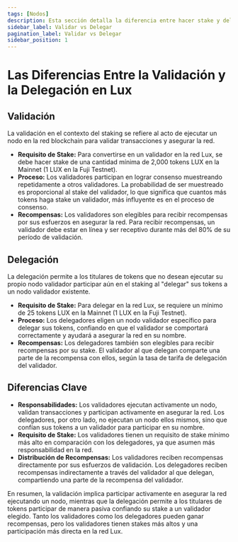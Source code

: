 ```yaml
---
tags: [Nodos]
description: Esta sección detalla la diferencia entre hacer stake y delegar en Lux.
sidebar_label: Validar vs Delegar
pagination_label: Validar vs Delegar
sidebar_position: 1
---
```


# Las Diferencias Entre la Validación y la Delegación en Lux

## Validación

La validación en el contexto del staking se refiere al acto de ejecutar un nodo en la red blockchain
para validar transacciones y asegurar la red.

- **Requisito de Stake:** Para convertirse en un validador en la red Lux, se debe hacer stake
  de una cantidad mínima de 2,000 tokens LUX en la Mainnet (1 LUX en la Fuji Testnet).
- **Proceso:** Los validadores participan en lograr consenso muestreando repetidamente a otros
  validadores. La probabilidad de ser muestreado es proporcional al stake del validador, lo que significa
  que cuantos más tokens haga stake un validador, más influyente es en el proceso de consenso.
- **Recompensas:** Los validadores son elegibles para recibir recompensas por sus esfuerzos en
  asegurar la red. Para recibir recompensas, un validador debe estar en línea y ser receptivo durante
  más del 80% de su período de validación.

## Delegación

La delegación permite a los titulares de tokens que no desean ejecutar su propio nodo validador
participar aún en el staking al "delegar" sus tokens a un nodo validador existente.

- **Requisito de Stake:** Para delegar en la red Lux, se requiere un mínimo de 25 tokens LUX
  en la Mainnet (1 LUX en la Fuji Testnet).
- **Proceso:** Los delegadores eligen un nodo validador específico para delegar sus tokens,
  confiando en que el validador se comportará correctamente y ayudará a asegurar la red en su nombre.
- **Recompensas:** Los delegadores también son elegibles para recibir recompensas por su stake.
  El validador al que delegan comparte una parte de la recompensa con ellos, según la tasa de tarifa de
  delegación del validador.

## Diferencias Clave

- **Responsabilidades:** Los validadores ejecutan activamente un nodo, validan transacciones y
  participan activamente en asegurar la red. Los delegadores, por otro lado, no ejecutan un nodo
  ellos mismos, sino que confían sus tokens a un validador para participar en su nombre.
- **Requisito de Stake:** Los validadores tienen un requisito de stake mínimo más alto en comparación
  con los delegadores, ya que asumen más responsabilidad en la red.
- **Distribución de Recompensas:** Los validadores reciben recompensas directamente por sus esfuerzos
  de validación. Los delegadores reciben recompensas indirectamente a través del validador al que
  delegan, compartiendo una parte de la recompensa del validador.

En resumen, la validación implica participar activamente en asegurar la red ejecutando un nodo,
mientras que la delegación permite a los titulares de tokens participar de manera pasiva confiando
su stake a un validador elegido. Tanto los validadores como los delegadores pueden ganar recompensas,
pero los validadores tienen stakes más altos y una participación más directa en la red Lux.
